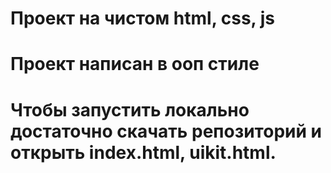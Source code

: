 # Проект на чистом html, css, js
# Проект написан в ооп стиле
# Чтобы запустить локально достаточно скачать репозиторий и открыть index.html, uikit.html.
